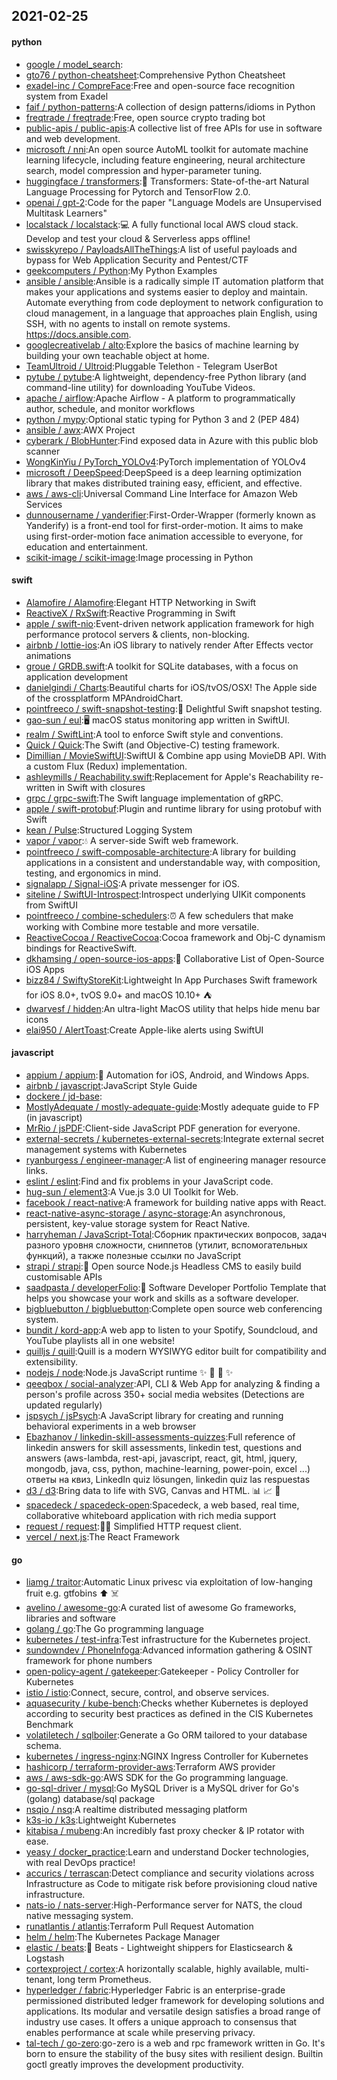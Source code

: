 ## 2021-02-25

#### python
* [google / model_search](https://github.com/google/model_search):
* [gto76 / python-cheatsheet](https://github.com/gto76/python-cheatsheet):Comprehensive Python Cheatsheet
* [exadel-inc / CompreFace](https://github.com/exadel-inc/CompreFace):Free and open-source face recognition system from Exadel
* [faif / python-patterns](https://github.com/faif/python-patterns):A collection of design patterns/idioms in Python
* [freqtrade / freqtrade](https://github.com/freqtrade/freqtrade):Free, open source crypto trading bot
* [public-apis / public-apis](https://github.com/public-apis/public-apis):A collective list of free APIs for use in software and web development.
* [microsoft / nni](https://github.com/microsoft/nni):An open source AutoML toolkit for automate machine learning lifecycle, including feature engineering, neural architecture search, model compression and hyper-parameter tuning.
* [huggingface / transformers](https://github.com/huggingface/transformers):🤗
Transformers: State-of-the-art Natural Language Processing for Pytorch and TensorFlow 2.0.
* [openai / gpt-2](https://github.com/openai/gpt-2):Code for the paper "Language Models are Unsupervised Multitask Learners"
* [localstack / localstack](https://github.com/localstack/localstack):💻
A fully functional local AWS cloud stack. Develop and test your cloud & Serverless apps offline!
* [swisskyrepo / PayloadsAllTheThings](https://github.com/swisskyrepo/PayloadsAllTheThings):A list of useful payloads and bypass for Web Application Security and Pentest/CTF
* [geekcomputers / Python](https://github.com/geekcomputers/Python):My Python Examples
* [ansible / ansible](https://github.com/ansible/ansible):Ansible is a radically simple IT automation platform that makes your applications and systems easier to deploy and maintain. Automate everything from code deployment to network configuration to cloud management, in a language that approaches plain English, using SSH, with no agents to install on remote systems. https://docs.ansible.com.
* [googlecreativelab / alto](https://github.com/googlecreativelab/alto):Explore the basics of machine learning by building your own teachable object at home.
* [TeamUltroid / Ultroid](https://github.com/TeamUltroid/Ultroid):Pluggable Telethon - Telegram UserBot
* [pytube / pytube](https://github.com/pytube/pytube):A lightweight, dependency-free Python library (and command-line utility) for downloading YouTube Videos.
* [apache / airflow](https://github.com/apache/airflow):Apache Airflow - A platform to programmatically author, schedule, and monitor workflows
* [python / mypy](https://github.com/python/mypy):Optional static typing for Python 3 and 2 (PEP 484)
* [ansible / awx](https://github.com/ansible/awx):AWX Project
* [cyberark / BlobHunter](https://github.com/cyberark/BlobHunter):Find exposed data in Azure with this public blob scanner
* [WongKinYiu / PyTorch_YOLOv4](https://github.com/WongKinYiu/PyTorch_YOLOv4):PyTorch implementation of YOLOv4
* [microsoft / DeepSpeed](https://github.com/microsoft/DeepSpeed):DeepSpeed is a deep learning optimization library that makes distributed training easy, efficient, and effective.
* [aws / aws-cli](https://github.com/aws/aws-cli):Universal Command Line Interface for Amazon Web Services
* [dunnousername / yanderifier](https://github.com/dunnousername/yanderifier):First-Order-Wrapper (formerly known as Yanderify) is a front-end tool for first-order-motion. It aims to make using first-order-motion face animation accessible to everyone, for education and entertainment.
* [scikit-image / scikit-image](https://github.com/scikit-image/scikit-image):Image processing in Python

#### swift
* [Alamofire / Alamofire](https://github.com/Alamofire/Alamofire):Elegant HTTP Networking in Swift
* [ReactiveX / RxSwift](https://github.com/ReactiveX/RxSwift):Reactive Programming in Swift
* [apple / swift-nio](https://github.com/apple/swift-nio):Event-driven network application framework for high performance protocol servers & clients, non-blocking.
* [airbnb / lottie-ios](https://github.com/airbnb/lottie-ios):An iOS library to natively render After Effects vector animations
* [groue / GRDB.swift](https://github.com/groue/GRDB.swift):A toolkit for SQLite databases, with a focus on application development
* [danielgindi / Charts](https://github.com/danielgindi/Charts):Beautiful charts for iOS/tvOS/OSX! The Apple side of the crossplatform MPAndroidChart.
* [pointfreeco / swift-snapshot-testing](https://github.com/pointfreeco/swift-snapshot-testing):📸
Delightful Swift snapshot testing.
* [gao-sun / eul](https://github.com/gao-sun/eul):🖥️
macOS status monitoring app written in SwiftUI.
* [realm / SwiftLint](https://github.com/realm/SwiftLint):A tool to enforce Swift style and conventions.
* [Quick / Quick](https://github.com/Quick/Quick):The Swift (and Objective-C) testing framework.
* [Dimillian / MovieSwiftUI](https://github.com/Dimillian/MovieSwiftUI):SwiftUI & Combine app using MovieDB API. With a custom Flux (Redux) implementation.
* [ashleymills / Reachability.swift](https://github.com/ashleymills/Reachability.swift):Replacement for Apple's Reachability re-written in Swift with closures
* [grpc / grpc-swift](https://github.com/grpc/grpc-swift):The Swift language implementation of gRPC.
* [apple / swift-protobuf](https://github.com/apple/swift-protobuf):Plugin and runtime library for using protobuf with Swift
* [kean / Pulse](https://github.com/kean/Pulse):Structured Logging System
* [vapor / vapor](https://github.com/vapor/vapor):💧
A server-side Swift web framework.
* [pointfreeco / swift-composable-architecture](https://github.com/pointfreeco/swift-composable-architecture):A library for building applications in a consistent and understandable way, with composition, testing, and ergonomics in mind.
* [signalapp / Signal-iOS](https://github.com/signalapp/Signal-iOS):A private messenger for iOS.
* [siteline / SwiftUI-Introspect](https://github.com/siteline/SwiftUI-Introspect):Introspect underlying UIKit components from SwiftUI
* [pointfreeco / combine-schedulers](https://github.com/pointfreeco/combine-schedulers):⏰
A few schedulers that make working with Combine more testable and more versatile.
* [ReactiveCocoa / ReactiveCocoa](https://github.com/ReactiveCocoa/ReactiveCocoa):Cocoa framework and Obj-C dynamism bindings for ReactiveSwift.
* [dkhamsing / open-source-ios-apps](https://github.com/dkhamsing/open-source-ios-apps):📱
Collaborative List of Open-Source iOS Apps
* [bizz84 / SwiftyStoreKit](https://github.com/bizz84/SwiftyStoreKit):Lightweight In App Purchases Swift framework for iOS 8.0+, tvOS 9.0+ and macOS 10.10+
⛺
* [dwarvesf / hidden](https://github.com/dwarvesf/hidden):An ultra-light MacOS utility that helps hide menu bar icons
* [elai950 / AlertToast](https://github.com/elai950/AlertToast):Create Apple-like alerts using SwiftUI

#### javascript
* [appium / appium](https://github.com/appium/appium):📱
Automation for iOS, Android, and Windows Apps.
* [airbnb / javascript](https://github.com/airbnb/javascript):JavaScript Style Guide
* [dockere / jd-base](https://github.com/dockere/jd-base):
* [MostlyAdequate / mostly-adequate-guide](https://github.com/MostlyAdequate/mostly-adequate-guide):Mostly adequate guide to FP (in javascript)
* [MrRio / jsPDF](https://github.com/MrRio/jsPDF):Client-side JavaScript PDF generation for everyone.
* [external-secrets / kubernetes-external-secrets](https://github.com/external-secrets/kubernetes-external-secrets):Integrate external secret management systems with Kubernetes
* [ryanburgess / engineer-manager](https://github.com/ryanburgess/engineer-manager):A list of engineering manager resource links.
* [eslint / eslint](https://github.com/eslint/eslint):Find and fix problems in your JavaScript code.
* [hug-sun / element3](https://github.com/hug-sun/element3):A Vue.js 3.0 UI Toolkit for Web.
* [facebook / react-native](https://github.com/facebook/react-native):A framework for building native apps with React.
* [react-native-async-storage / async-storage](https://github.com/react-native-async-storage/async-storage):An asynchronous, persistent, key-value storage system for React Native.
* [harryheman / JavaScript-Total](https://github.com/harryheman/JavaScript-Total):Сборник практических вопросов, задач разного уровня сложности, сниппетов (утилит, вспомогательных функций), а также полезные ссылки по JavaScript
* [strapi / strapi](https://github.com/strapi/strapi):🚀
Open source Node.js Headless CMS to easily build customisable APIs
* [saadpasta / developerFolio](https://github.com/saadpasta/developerFolio):🚀
Software Developer Portfolio Template that helps you showcase your work and skills as a software developer.
* [bigbluebutton / bigbluebutton](https://github.com/bigbluebutton/bigbluebutton):Complete open source web conferencing system.
* [bundit / kord-app](https://github.com/bundit/kord-app):A web app to listen to your Spotify, Soundcloud, and YouTube playlists all in one website!
* [quilljs / quill](https://github.com/quilljs/quill):Quill is a modern WYSIWYG editor built for compatibility and extensibility.
* [nodejs / node](https://github.com/nodejs/node):Node.js JavaScript runtime
✨
🐢
🚀
✨
* [qeeqbox / social-analyzer](https://github.com/qeeqbox/social-analyzer):API, CLI & Web App for analyzing & finding a person's profile across 350+ social media websites (Detections are updated regularly)
* [jspsych / jsPsych](https://github.com/jspsych/jsPsych):A JavaScript library for creating and running behavioral experiments in a web browser
* [Ebazhanov / linkedin-skill-assessments-quizzes](https://github.com/Ebazhanov/linkedin-skill-assessments-quizzes):Full reference of linkedin answers for skill assessments, linkedin test, questions and answers (aws-lambda, rest-api, javascript, react, git, html, jquery, mongodb, java, css, python, machine-learning, power-poin, excel ...) ответы на квиз, LinkedIn quiz lösungen, linkedin quiz las respuestas
* [d3 / d3](https://github.com/d3/d3):Bring data to life with SVG, Canvas and HTML.
📊
📈
🎉
* [spacedeck / spacedeck-open](https://github.com/spacedeck/spacedeck-open):Spacedeck, a web based, real time, collaborative whiteboard application with rich media support
* [request / request](https://github.com/request/request):🏊🏾 Simplified HTTP request client.
* [vercel / next.js](https://github.com/vercel/next.js):The React Framework

#### go
* [liamg / traitor](https://github.com/liamg/traitor):Automatic Linux privesc via exploitation of low-hanging fruit e.g. gtfobins
⬆️
☠️
* [avelino / awesome-go](https://github.com/avelino/awesome-go):A curated list of awesome Go frameworks, libraries and software
* [golang / go](https://github.com/golang/go):The Go programming language
* [kubernetes / test-infra](https://github.com/kubernetes/test-infra):Test infrastructure for the Kubernetes project.
* [sundowndev / PhoneInfoga](https://github.com/sundowndev/PhoneInfoga):Advanced information gathering & OSINT framework for phone numbers
* [open-policy-agent / gatekeeper](https://github.com/open-policy-agent/gatekeeper):Gatekeeper - Policy Controller for Kubernetes
* [istio / istio](https://github.com/istio/istio):Connect, secure, control, and observe services.
* [aquasecurity / kube-bench](https://github.com/aquasecurity/kube-bench):Checks whether Kubernetes is deployed according to security best practices as defined in the CIS Kubernetes Benchmark
* [volatiletech / sqlboiler](https://github.com/volatiletech/sqlboiler):Generate a Go ORM tailored to your database schema.
* [kubernetes / ingress-nginx](https://github.com/kubernetes/ingress-nginx):NGINX Ingress Controller for Kubernetes
* [hashicorp / terraform-provider-aws](https://github.com/hashicorp/terraform-provider-aws):Terraform AWS provider
* [aws / aws-sdk-go](https://github.com/aws/aws-sdk-go):AWS SDK for the Go programming language.
* [go-sql-driver / mysql](https://github.com/go-sql-driver/mysql):Go MySQL Driver is a MySQL driver for Go's (golang) database/sql package
* [nsqio / nsq](https://github.com/nsqio/nsq):A realtime distributed messaging platform
* [k3s-io / k3s](https://github.com/k3s-io/k3s):Lightweight Kubernetes
* [kitabisa / mubeng](https://github.com/kitabisa/mubeng):An incredibly fast proxy checker & IP rotator with ease.
* [yeasy / docker_practice](https://github.com/yeasy/docker_practice):Learn and understand Docker technologies, with real DevOps practice!
* [accurics / terrascan](https://github.com/accurics/terrascan):Detect compliance and security violations across Infrastructure as Code to mitigate risk before provisioning cloud native infrastructure.
* [nats-io / nats-server](https://github.com/nats-io/nats-server):High-Performance server for NATS, the cloud native messaging system.
* [runatlantis / atlantis](https://github.com/runatlantis/atlantis):Terraform Pull Request Automation
* [helm / helm](https://github.com/helm/helm):The Kubernetes Package Manager
* [elastic / beats](https://github.com/elastic/beats):🐠
Beats - Lightweight shippers for Elasticsearch & Logstash
* [cortexproject / cortex](https://github.com/cortexproject/cortex):A horizontally scalable, highly available, multi-tenant, long term Prometheus.
* [hyperledger / fabric](https://github.com/hyperledger/fabric):Hyperledger Fabric is an enterprise-grade permissioned distributed ledger framework for developing solutions and applications. Its modular and versatile design satisfies a broad range of industry use cases. It offers a unique approach to consensus that enables performance at scale while preserving privacy.
* [tal-tech / go-zero](https://github.com/tal-tech/go-zero):go-zero is a web and rpc framework written in Go. It's born to ensure the stability of the busy sites with resilient design. Builtin goctl greatly improves the development productivity.
